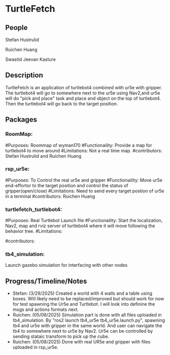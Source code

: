 # TurtleFetch
## People
Stefan Hustrulid

Ruichen Huang

Swastid Jeevan Kasture

## Description
TurtleFetch is an application of turtlebot4 combined with ur5e with gripper. The turtlebot4 will go to somewhere next to the ur5e using Nav2,and ur5e will do "pick and place" task and place and object on the top of turtlebot4. Then the turtlebot4 will go back to the target position.

## Packages
### RoomMap: 
#Purposes:
Roommap of wyman170
#Functionaility:
Provide a map for turtlebot4 to move around
#Limitations:
Not a real time map.
#contributors:
Stefan Hustrulid and Ruichen Huang

### rsp_ur5e: 
#Purposes:
To Control the real ur5e and gripper
#Functionaility:
Move ur5e end-effortor to the target position and control the status of gripper(open/close)
#Limitations:
Need to send every target postion of ur5e in a terminal
#contributors:
Ruichen Huang

### turtlefetch_turtlebot4: 
#Purposes:
Real Turtlebot Launch file
#Functionaility:
Start the localization, Nav2, map and rviz server of turtlebot4 where it will move following the behavior tree.
#Limitations:

#contributors:


### tb4_simulation: 

Launch gazebo simulation for interfacing with other nodes



## Progress/Timeline/Notes
- Stefan: (3/29/2025) Created a world with 4 walls and a table using boxes. Will likely need to be replaced/improved but should work for now for test spawning the Ur5e and Turtlebot. I will look into definine the msgs and actions formats next.
- Ruichen: (05/08/2025) Simulation part is done with all files uploaded in tb4_simulation. By "ros2 launch tb4_ur5e tb4_ur5e.launch.py", spawning tb4 and ur5e with gripper in the same world. And user can navigate the tb4 to somewhere next to ur5e by Nav2. Ur5e can be controlled by sending stataic transform to pick up the cube.
- Ruichen: (05/08/2025) Done with real UR5e and gripper with files uploaded in rsp_ur5e.
